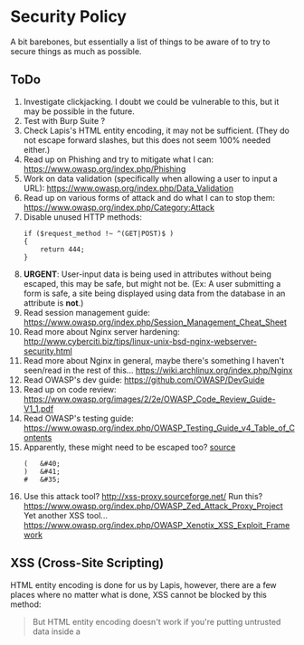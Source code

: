 # Security Policy

A bit barebones, but essentially a list of things to be aware of to try to secure things as much as possible.

## ToDo

1. Investigate clickjacking. I doubt we could be vulnerable to this, but it may be possible in the future.
2. Test with Burp Suite ?
3. Check Lapis's HTML entity encoding, it may not be sufficient. (They do not escape forward slashes, but this does not seem 100% needed either.)
4. Read up on Phishing and try to mitigate what I can: https://www.owasp.org/index.php/Phishing
5. Work on data validation (specifically when allowing a user to input a URL): https://www.owasp.org/index.php/Data_Validation
6. Read up on various forms of attack and do what I can to stop them: https://www.owasp.org/index.php/Category:Attack
7. Disable unused HTTP methods:
    ```
    if ($request_method !~ ^(GET|POST)$ )
    {
        return 444;
    }
    ```
8. **URGENT**: User-input data is being used in attributes without being escaped, this may be safe, but might not be. (Ex: A user submitting a form is safe, a site being displayed using data from the database in an attribute is **not**.)
9. Read session management guide: https://www.owasp.org/index.php/Session_Management_Cheat_Sheet
10. Read more about Nginx server hardening: http://www.cyberciti.biz/tips/linux-unix-bsd-nginx-webserver-security.html
11. Read more about Nginx in general, maybe there's something I haven't seen/read in the rest of this... https://wiki.archlinux.org/index.php/Nginx
12. Read OWASP's dev guide: https://github.com/OWASP/DevGuide
13. Read up on code review: https://www.owasp.org/images/2/2e/OWASP_Code_Review_Guide-V1_1.pdf
14. Read OWASP's testing guide: https://www.owasp.org/index.php/OWASP_Testing_Guide_v4_Table_of_Contents
15. Apparently, these might need to be escaped too? [source](https://www.owasp.org/index.php/Reviewing_Code_for_Cross-site_scripting)
    ```
    (	&#40;
    )	&#41;
    #	&#35;
    ```
17. Use this attack tool? http://xss-proxy.sourceforge.net/
    Run this? https://www.owasp.org/index.php/OWASP_Zed_Attack_Proxy_Project
    Yet another XSS tool... https://www.owasp.org/index.php/OWASP_Xenotix_XSS_Exploit_Framework

## XSS (Cross-Site Scripting)

HTML entity encoding is done for us by Lapis, however, there are a few places where no matter what is done, XSS cannot be blocked by this method:

> But HTML entity encoding doesn't work if you're putting untrusted data inside a <script> tag anywhere, or an event handler attribute like onmouseover, or inside CSS, or in a URL.

[source][1]

Do **not** use user-input data in any of the following:

- `<script>` tags
- in an HTML comment
- tag names
- attribute names
- event handler attributes (ex: onmouseover, onclick)
- inside CSS
- in a URL

Do **not** use user-input data in any attribute without escaping:

> Except for alphanumeric characters, escape all characters with ASCII values less than 256 with the &#xHH; format (or a named entity if available) to prevent switching out of the attribute. The reason this rule is so broad is that developers frequently leave attributes unquoted. Properly quoted attributes can only be escaped with the corresponding quote. Unquoted attributes can be broken out of with many characters, including [space] % * + , - / ; < = > ^ and |.

[source][1]

Don't use user-input data in JavaScript without escaping.. (but I will not use it *at all*) As mentioned above, JSON and CSS can also be very dangerous is not handled correctly, but I am not using them.

These are pulled straight from [OWASP][1].

### Tools for checking XSS vulnerabilities:

- [DOM XSS Scanner](http://www.domxssscanner.com/), web service, does a simple scan of data from server to see if it uses dangerous sinks.
- [Ra.2 DOM XXSS Scanner](https://code.google.com/archive/p/ra2-dom-xss-scanner/), a more complex scan involving submitting exploits and testing for them getting through.
- [DOM Snitch](https://googleonlinesecurity.blogspot.com/2011/06/introducing-dom-snitch-our-passive-in.html), Google Chrome add-on, tracks any time the DOM is modified, and reports when unsafe code is run.
- [DOMinator](https://dominator.mindedsecurity.com/), another scanner, has a pro version..

[1]: https://www.owasp.org/index.php/XSS_(Cross_Site_Scripting)_Prevention_Cheat_Sheet
